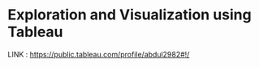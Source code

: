 # Exploration and Visualization using Tableau


LINK : https://public.tableau.com/profile/abdul2982#!/

